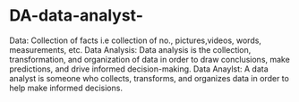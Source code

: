 # DA-data-analyst-

Data: Collection of facts i.e collection of no., pictures,videos, words, measurements, etc.
Data Analysis: Data analysis is the collection, transformation, and organization of data in order to draw conclusions, make predictions, and drive informed decision-making.
Data Anaylst: A data analyst is someone who collects, transforms, and organizes data in order to help make informed decisions.
